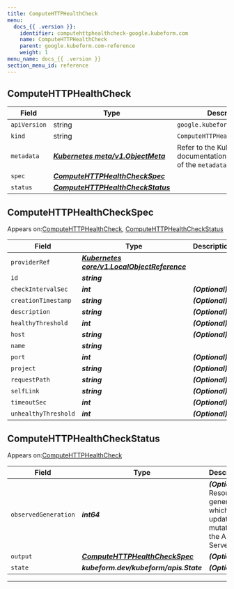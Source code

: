 ```yaml
---
title: ComputeHTTPHealthCheck
menu:
  docs_{{ .version }}:
    identifier: computehttphealthcheck-google.kubeform.com
    name: ComputeHTTPHealthCheck
    parent: google.kubeform.com-reference
    weight: 1
menu_name: docs_{{ .version }}
section_menu_id: reference
---
```


## ComputeHTTPHealthCheck
| Field | Type | Description |
| ------ | ----- | ----------- |
| `apiVersion` | string | `google.kubeform.com/v1alpha1` |
|    `kind` | string | `ComputeHTTPHealthCheck` |
| `metadata` | ***[Kubernetes meta/v1.ObjectMeta](https://kubernetes.io/docs/reference/generated/kubernetes-api/v1.13/#objectmeta-v1-meta)***|Refer to the Kubernetes API documentation for the fields of the `metadata` field.|
| `spec` | ***[ComputeHTTPHealthCheckSpec](#ComputeHTTPHealthCheckSpec)***||
| `status` | ***[ComputeHTTPHealthCheckStatus](#ComputeHTTPHealthCheckStatus)***||
## ComputeHTTPHealthCheckSpec

Appears on:[ComputeHTTPHealthCheck](#ComputeHTTPHealthCheck), [ComputeHTTPHealthCheckStatus](#ComputeHTTPHealthCheckStatus)

| Field | Type | Description |
| ------ | ----- | ----------- |
| `providerRef` | ***[Kubernetes core/v1.LocalObjectReference](https://kubernetes.io/docs/reference/generated/kubernetes-api/v1.13/#localobjectreference-v1-core)***||
| `id` | ***string***||
| `checkIntervalSec` | ***int***| ***(Optional)*** |
| `creationTimestamp` | ***string***| ***(Optional)*** |
| `description` | ***string***| ***(Optional)*** |
| `healthyThreshold` | ***int***| ***(Optional)*** |
| `host` | ***string***| ***(Optional)*** |
| `name` | ***string***||
| `port` | ***int***| ***(Optional)*** |
| `project` | ***string***| ***(Optional)*** |
| `requestPath` | ***string***| ***(Optional)*** |
| `selfLink` | ***string***| ***(Optional)*** |
| `timeoutSec` | ***int***| ***(Optional)*** |
| `unhealthyThreshold` | ***int***| ***(Optional)*** |
## ComputeHTTPHealthCheckStatus

Appears on:[ComputeHTTPHealthCheck](#ComputeHTTPHealthCheck)

| Field | Type | Description |
| ------ | ----- | ----------- |
| `observedGeneration` | ***int64***| ***(Optional)*** Resource generation, which is updated on mutation by the API Server.|
| `output` | ***[ComputeHTTPHealthCheckSpec](#ComputeHTTPHealthCheckSpec)***| ***(Optional)*** |
| `state` | ***kubeform.dev/kubeform/apis.State***| ***(Optional)*** |
---
